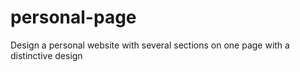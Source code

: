 # personal-page
Design a personal website with several sections on one page with a distinctive design
